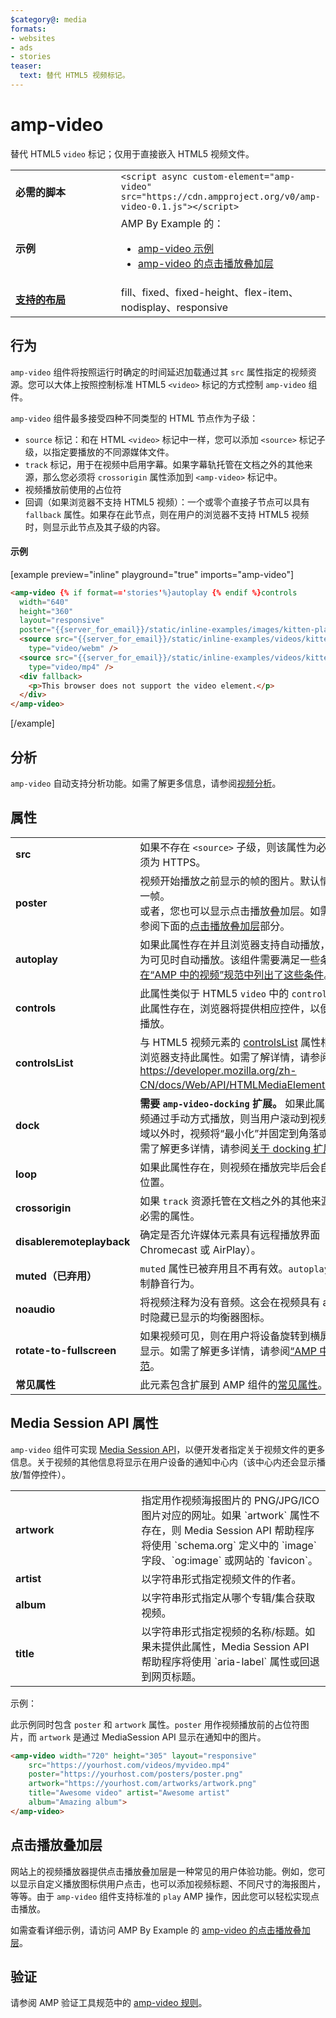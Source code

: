 ```yaml
---
$category@: media
formats:
- websites
- ads
- stories
teaser:
  text: 替代 HTML5 视频标记。
---
```




<!--
       Copyright 2016 The AMP HTML Authors. All Rights Reserved.

       Licensed under the Apache License, Version 2.0 (the "License");
     you may not use this file except in compliance with the License.
     You may obtain a copy of the License at

     http://www.apache.org/licenses/LICENSE-2.0

     Unless required by applicable law or agreed to in writing, software
     distributed under the License is distributed on an "AS-IS" BASIS,
     WITHOUT WARRANTIES OR CONDITIONS OF ANY KIND, either express or implied.
     See the License for the specific language governing permissions and
     limitations under the License.
-->

# amp-video

替代 HTML5 `video` 标记；仅用于直接嵌入 HTML5 视频文件。

<table>
  <tr>
    <td width="40%"><strong>必需的脚本</strong></td>
    <td><code>&lt;script async custom-element="amp-video" src="https://cdn.ampproject.org/v0/amp-video-0.1.js">&lt;/script></code></td>
  </tr>
  <tr>
    <td width="40%"><strong>示例</strong></td>
    <td>AMP By Example 的：<ul>
      <li><a href="https://ampbyexample.com/components/amp-video/">amp-video 示例</a></li>
      <li><a href="https://ampbyexample.com/advanced/click-to-play_overlay_for_amp-video/">amp-video 的点击播放叠加层</a></li></ul></td>
    </tr>
    <tr>
      <td class="col-fourty"><strong><a href="{{g.doc('/content/amp-dev/documentation/guides-and-tutorials/develop/style_and_layout/control_layout.md', locale=doc.locale).url.path}}">支持的布局</a></strong></td>
      <td>fill、fixed、fixed-height、flex-item、nodisplay、responsive</td>
    </tr>
  </table>

## 行为

`amp-video` 组件将按照运行时确定的时间延迟加载通过其 `src` 属性指定的视频资源。您可以大体上按照控制标准 HTML5 `<video>` 标记的方式控制 `amp-video` 组件。

`amp-video` 组件最多接受四种不同类型的 HTML 节点作为子级：

* `source` 标记：和在 HTML `<video>` 标记中一样，您可以添加 `<source>` 标记子级，以指定要播放的不同源媒体文件。
* `track` 标记，用于在视频中启用字幕。如果字幕轨托管在文档之外的其他来源，那么您必须将 `crossorigin` 属性添加到 `<amp-video>` 标记中。
* 视频播放前使用的占位符
* 回调（如果浏览器不支持 HTML5 视频）：一个或零个直接子节点可以具有 `fallback` 属性。如果存在此节点，则在用户的浏览器不支持 HTML5 视频时，则显示此节点及其子级的内容。

#### 示例

[example preview="inline" playground="true" imports="amp-video"]
```html
<amp-video {% if format=='stories'%}autoplay {% endif %}controls
  width="640"
  height="360"
  layout="responsive"
  poster="{{server_for_email}}/static/inline-examples/images/kitten-playing.png">
  <source src="{{server_for_email}}/static/inline-examples/videos/kitten-playing.webm"
    type="video/webm" />
  <source src="{{server_for_email}}/static/inline-examples/videos/kitten-playing.mp4"
    type="video/mp4" />
  <div fallback>
    <p>This browser does not support the video element.</p>
  </div>
</amp-video>
```
[/example]

## 分析

`amp-video` 自动支持分析功能。如需了解更多信息，请参阅[视频分析](https://github.com/ampproject/amphtml/blob/master/extensions/amp-analytics/amp-video-analytics.md)。

## 属性

<table>
  <tr>
    <td width="40%"><strong>src</strong></td>
    <td>如果不存在 <code>&lt;source&gt;</code> 子级，则该属性为必需的属性。必须为 HTTPS。</td>
  </tr>
  <tr>
    <td width="40%"><strong>poster</strong></td>
    <td>视频开始播放之前显示的帧的图片。默认情况下，显示第一帧。
      <br>
        或者，您也可以显示点击播放叠加层。如需了解详情，请参阅下面的<a href="#click-to-play-overlay">点击播放叠加层</a>部分。</td>
      </tr>
      <tr>
        <td width="40%"><strong>autoplay</strong></td>
        <td>如果此属性存在并且浏览器支持自动播放，则视频将在变为可见时自动播放。该组件需要满足一些条件才能播放，<a href="https://github.com/ampproject/amphtml/blob/master/spec/amp-video-interface.md#autoplay">在“AMP 中的视频”规范中列出了这些条件</a>。</td>
      </tr>
      <tr>
        <td width="40%"><strong>controls</strong></td>
        <td>此属性类似于 HTML5 <code>video</code> 中的 <code>controls</code> 属性。如果此属性存在，浏览器将提供相应控件，以便用户控制视频播放。</td>
      </tr>
      <tr>
        <td width="40%"><strong>controlsList</strong></td>
        <td>与 HTML5 视频元素的 <a href="https://developer.mozilla.org/en-US/docs/Web/API/HTMLMediaElement/controlsList">controlsList</a> 属性相同。只有某些浏览器支持此属性。如需了解详情，请参阅 <a href="https://developer.mozilla.org/en-US/docs/Web/API/HTMLMediaElement/controlsList">https://developer.mozilla.org/zh-CN/docs/Web/API/HTMLMediaElement/controlsList</a>。</td>
      </tr>
      <tr>
        <td width="40%"><strong>dock</strong></td>
        <td><strong>需要 <code>amp-video-docking</code> 扩展。</strong> 如果此属性存在并且视频通过手动方式播放，则当用户滚动到视频组件的可视区域以外时，视频将“最小化”并固定到角落或某个元素。如需了解更多详情，请参阅<a href="{{g.doc('/content/amp-dev/documentation/components/reference/amp-video-docking.md', locale=doc.locale).url.path}}">关于 docking 扩展的文档</a>。</td>
      </tr>
      <tr>
        <td width="40%"><strong>loop</strong></td>
        <td>如果此属性存在，则视频在播放完毕后会自动循环至开始位置。</td>
      </tr>
      <tr>
        <td width="40%"><strong>crossorigin</strong></td>
        <td>如果 <code>track</code> 资源托管在文档之外的其他来源，则此属性为必需的属性。</td>
      </tr>
      <tr>
        <td width="40%"><strong>disableremoteplayback</strong></td>
        <td>确定是否允许媒体元素具有远程播放界面（如 Chromecast 或 AirPlay）。</td>
      </tr>
      <tr>
        <td width="40%"><strong>muted（已弃用）</strong></td>
        <td><code>muted</code> 属性已被弃用且不再有效。<code>autoplay</code> 属性会自动控制静音行为。</td>
      </tr>
      <tr>
        <td width="40%"><strong>noaudio</strong></td>
        <td>将视频注释为没有音频。这会在视频具有 autoplay 属性时隐藏已显示的均衡器图标。</td>
      </tr>
      <tr>
        <td width="40%"><strong>rotate-to-fullscreen</strong></td>
        <td>如果视频可见，则在用户将设备旋转到横屏模式后会全屏显示。如需了解更多详情，请参阅<a href="https://github.com/ampproject/amphtml/blob/master/spec/amp-video-interface.md#rotate-to-fullscreen">“AMP 中的视频”规范</a>。</td>
      </tr>
      <tr>
        <td width="40%"><strong>常见属性</strong></td>
        <td>此元素包含扩展到 AMP 组件的<a href="https://www.ampproject.org/docs/reference/common_attributes">常见属性</a>。</td>
      </tr>
    </table>

## Media Session API 属性

`amp-video` 组件可实现 [Media Session API](https://developers.google.com/web/updates/2017/02/media-session)，以便开发者指定关于视频文件的更多信息。关于视频的其他信息将显示在用户设备的通知中心内（该中心内还会显示播放/暂停控件）。

<table>
  <tr>
    <td width="40%"><strong>artwork</strong></td>
    <td>指定用作视频海报图片的 PNG/JPG/ICO 图片对应的网址。如果 `artwork` 属性不存在，则 Media Session API 帮助程序将使用 `schema.org` 定义中的 `image` 字段、`og:image` 或网站的 `favicon`。</td>
  </tr>
  <tr>
    <td width="40%"><strong>artist</strong></td>
    <td>以字符串形式指定视频文件的作者。</td>
  </tr>
  <tr>
    <td width="40%"><strong>album</strong></td>
    <td>以字符串形式指定从哪个专辑/集合获取视频。</td>
  </tr>
  <tr>
    <td width="40%"><strong>title</strong></td>
    <td>以字符串形式指定视频的名称/标题。如果未提供此属性，Media Session API 帮助程序将使用 `aria-label` 属性或回退到网页标题。</td>
  </tr>
</table>

示例：

此示例同时包含 `poster` 和 `artwork` 属性。`poster` 用作视频播放前的占位符图片，而 `artwork` 是通过 MediaSession API 显示在通知中的图片。

```html
<amp-video width="720" height="305" layout="responsive"
    src="https://yourhost.com/videos/myvideo.mp4"
    poster="https://yourhost.com/posters/poster.png"
    artwork="https://yourhost.com/artworks/artwork.png"
    title="Awesome video" artist="Awesome artist"
    album="Amazing album">
</amp-video>
```

## 点击播放叠加层

网站上的视频播放器提供点击播放叠加层是一种常见的用户体验功能。例如，您可以显示自定义播放图标供用户点击，也可以添加视频标题、不同尺寸的海报图片，等等。由于 `amp-video` 组件支持标准的 `play` AMP 操作，因此您可以轻松实现点击播放。

如需查看详细示例，请访问 AMP By Example 的 [amp-video 的点击播放叠加层](https://ampbyexample.com/advanced/click-to-play_overlay_for_amp-video/)。

## 验证

请参阅 AMP 验证工具规范中的 [amp-video 规则](https://github.com/ampproject/amphtml/blob/master/validator/validator-main.protoascii)。
